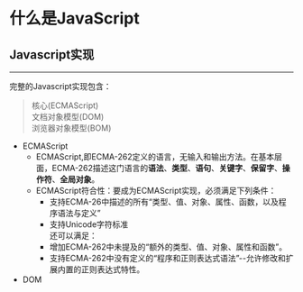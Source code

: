 # 什么是JavaScript
## Javascript实现
***
完整的Javascript实现包含：
>核心(ECMAScript)<br>
>文档对象模型(DOM)<br>
>浏览器对象模型(BOM)<br>
- ECMAScript<br>
  - ECMAScript,即ECMA-262定义的语言，无输入和输出方法。在基本层面，ECMA-262描述这门语言的**语法**、**类型**、**语句**、**关键字**、**保留字**、**操作符**、**全局对象**。
  - ECMAScript符合性：要成为ECMAScript实现，必须满足下列条件：
    - 支持ECMA-26中描述的所有“类型、值、对象、属性、函数，以及程序语法与定义”
    - 支持Unicode字符标准<br>
    还可以满足：
    - 增加ECMA-262中未提及的“额外的类型、值、对象、属性和函数”。
    - 支持ECMA-262中没有定义的“程序和正则表达式语法”--允许修改和扩展内置的正则表达式特性。
- DOM
  